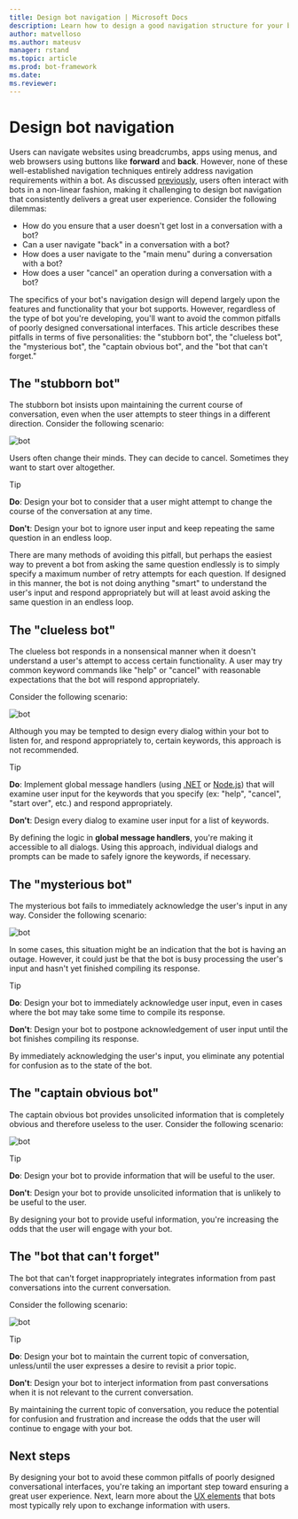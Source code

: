 ```yaml
---
title: Design bot navigation | Microsoft Docs
description: Learn how to design a good navigation structure for your bot and how to avoid the most common navigation design errors.
author: matvelloso
ms.author: mateusv
manager: rstand
ms.topic: article
ms.prod: bot-framework
ms.date: 
ms.reviewer: 
---
```


# Design bot navigation

Users can navigate websites using breadcrumbs, apps using menus, and web browsers using buttons like **forward** and **back**. 
However, none of these well-established navigation techniques entirely address navigation requirements within a bot. 
As discussed [previously](~/bot-design-conversation-flow.md#dialogs-stacks-and-humans), 
users often interact with bots in a non-linear fashion, 
 making it challenging to design bot navigation that consistently delivers a great user experience. 
Consider the following dilemmas:

- How do you ensure that a user doesn't get lost in a conversation with a bot? 
- Can a user navigate "back" in a conversation with a bot? 
- How does a user navigate to the "main menu" during a conversation with a bot? 
- How does a user "cancel" an operation during a conversation with a bot? 

The specifics of your bot's navigation design will depend largely upon the features and functionality that your bot supports. 
However, regardless of the type of bot you're developing, you'll want to avoid the common pitfalls of poorly designed conversational interfaces. 
This article describes these pitfalls in terms of five personalities: the "stubborn bot", the "clueless bot", 
the "mysterious bot", the "captain obvious bot", and the "bot that can't forget." 

## The "stubborn bot"

The stubborn bot insists upon maintaining the current course of conversation, 
even when the user attempts to steer things in a different direction. 
Consider the following scenario: 

![bot](~/media/bot-design-navigation/stubborn-bot.png)

Users often change their minds. They can decide to cancel. Sometimes they want to start over altogether. 

> [!TIP]
> <b>Do</b>: Design your bot to consider that a user might attempt to change the course of the conversation at any time. 
>
> <b>Don't</b>: Design your bot to ignore user input and keep repeating the same question in an endless loop. 

There are many methods of avoiding this pitfall, 
but perhaps the easiest way to prevent a bot from asking the same question endlessly 
is to simply specify a maximum number of retry attempts for each question. 
If designed in this manner, the bot is not doing anything "smart" to understand the user's input and respond appropriately 
but will at least avoid asking the same question in an endless loop. 

## The "clueless bot"

The clueless bot responds in a nonsensical manner when it doesn't understand a user's attempt to access certain functionality. A user may try common keyword commands like "help" or "cancel" with reasonable expectations that the bot will respond appropriately.

Consider the following scenario: 

![bot](~/media/bot-design-navigation/clueless-bot.png)

Although you may be tempted to design every dialog within your bot to listen for, and respond appropriately to, certain keywords, this approach is not recommended. <!-- because it makes the bot too slow? -->

> [!TIP]
> <b>Do</b>: Implement global message handlers (using [.NET](~/dotnet/bot-builder-dotnet-global-handlers.md) or 
> [Node.js](~/nodejs/bot-builder-nodejs-dialog-actions.md)) that will examine user input for the keywords that you specify (ex: "help", "cancel", "start over", etc.) and respond appropriately. 
> 
> <b>Don't</b>: Design every dialog to examine user input for a list of keywords. 

By defining the logic in <b>global message handlers</b>, you're making it accessible to all dialogs. 
Using this approach, individual dialogs and prompts can be made to safely ignore the keywords, if necessary.

## The "mysterious bot"

The mysterious bot fails to immediately acknowledge the user's input in any way. 
Consider the following scenario: 

![bot](~/media/bot-design-navigation/mysterious-bot.png)

In some cases, this situation might be an indication that the bot is having an outage. 
However, it could just be that the bot is busy processing the user's input and hasn't yet finished compiling its response. 

> [!TIP]
> <b>Do</b>: Design your bot to immediately acknowledge user input, even in cases where the bot may take some time to compile its response. 
> 
> <b>Don't</b>: Design your bot to postpone acknowledgement of user input until the bot finishes compiling its response.

By immediately acknowledging the user's input, you eliminate any potential for confusion as to the state of the bot.

## The "captain obvious bot"

The captain obvious bot provides unsolicited information that is completely obvious and therefore useless to the user. 
Consider the following scenario:

![bot](~/media/bot-design-navigation/captainobvious-bot.png)

> [!TIP]
> <b>Do</b>: Design your bot to provide information that will be useful to the user. 
> 
> <b>Don't</b>: Design your bot to provide unsolicited information that is unlikely to be useful to the user.

By designing your bot to provide useful information, you're increasing the odds that the user will engage with your bot.

## The "bot that can't forget"

The bot that can't forget inappropriately integrates information from past conversations into the current conversation. 

Consider the following scenario:

![bot](~/media/bot-design-navigation/rememberall-bot.png)

> [!TIP]
> <b>Do</b>: Design your bot to maintain the current topic of conversation, unless/until the user expresses a desire to revisit a prior topic. 
> 
> <b>Don't</b>: Design your bot to interject information from past conversations when it is not relevant to the current conversation.

By maintaining the current topic of conversation, you reduce the potential for confusion and frustration and increase the odds that the user will continue to engage with your bot.

## Next steps

By designing your bot to avoid these common pitfalls of poorly designed conversational interfaces, 
you're taking an important step toward ensuring a great user experience. 
Next, learn more about the [UX elements](~/bot-design-user-experience.md) that bots most typically rely upon to exchange information with users. 
